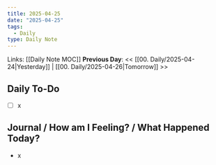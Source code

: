 ```yaml
---
title: 2025-04-25
date: "2025-04-25"
tags:
  - Daily
type: Daily Note
---
```


Links: [[Daily Note MOC]]
**Previous Day**: << [[00. Daily/2025-04-24|Yesterday]] | [[00. Daily/2025-04-26|Tomorrow]] >>

## Daily To-Do
- [ ] x
## Journal / How am I Feeling? / What Happened Today?
- x